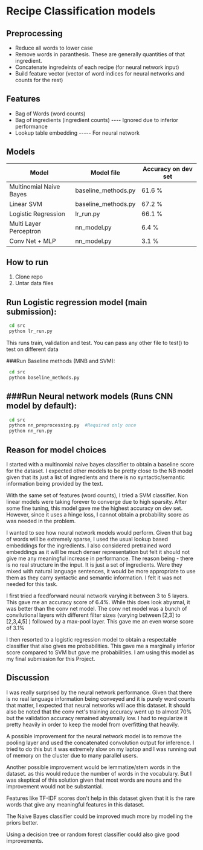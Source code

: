 # Recipe Classification models

## Preprocessing
 * Reduce all words to lower case
 * Remove words in paranthesis. These are generally quantities of that ingredient. 
 * Concatenate ingredeints of each recipe (for neural network input)
 * Build feature vector (vector of word indices for neural networks and counts for the rest)
 
 ## Features
 * Bag of Words (word counts)
 * Bag of ingredients (ingredient counts) ---- Ignored due to inferior performance
 * Lookup table embedding ----- For neural network

## Models
| Model                   | Model file          | Accuracy on dev set |
|-------------------------|---------------------|---------------------|
| Multinomial Naive Bayes | baseline_methods.py | 61.6 %              |
| Linear SVM              | baseline_methods.py | 67.2 %              | 
| Logistic Regression     | lr_run.py           | 66.1 %              |      
| Multi Layer Perceptron  | nn_model.py         | 6.4 %  
| Conv Net + MLP          | nn_model.py         | 3.1 %
 
## How to run
1. Clone repo
2. Untar data files

Run Logistic regression model (main submission):
------------------------------------------------
```bash 
 cd src
 python lr_run.py
```
This runs train, validation and test. You can pass any other file to test() to test on different data

###Run Baseline methods (MNB and SVM): 
```bash
 cd src
 python baseline_methods.py
```

###Run Neural network models (Runs CNN model by default):
------------------------------------------------------
```bash 
 cd src
 python nn_preprocessing.py  #Required only once
 python nn_run.py
``` 

 ## Reason for model choices
 I started with a multinomial naive bayes classifier to obtain a baseline score for the dataset. I expected other models to be pretty close to the NB model given that its just a list of ingredients and there is no syntactic/semantic information being provided by the text. 
 
 With the same set of features (word counts), I tried a SVM classifier. Non linear models were taking forever to converge due to high sparsity. After some fine tuning, this model gave me the highest accuracy on dev set. However, since it uses a hinge loss, I cannot obtain a probability score as was needed in the problem.
 
 I wanted to see how neural network models would perform. Given that bag of words will be extremely sparse, I used the usual lookup based embeddings for the ingredients. I also considered pretrained word embeddings as it will be much denser representation but felt it should not give me any meaningful increase in performance. The reason being - there is no real structure in the input. It is just a set of ingredients. Were they mixed with natural language sentences, it would be more appropriate to use them as they carry syntactic and semantic information. I felt it was not needed for this task. 
 
 I first tried a feedforward neural network varying it between 3 to 5 layers. This gave me an accuracy score of 6.4%. While this does look abysmal, it was better than the conv net model. The conv net model was a bunch of convilutional layers with different filter sizes (varying between [2,3] to [2,3,4,5] ) followed by a max-pool layer. This gave me an even worse score of 3.1%
 
 I then resorted to a logistic regression model to obtain a respectable classifier that also gives me probabilities. This gave me a marginally inferior score compared to SVM but gave me probabilities. I am using this model as my final submission for this Project. 
 
 ## Discussion
 I was really surprised by the neural network performance. Given that there is no real language information being conveyed and it is purely word counts that matter, I expected that neural networks will ace this dataset. It should also be noted that the conv net's training accuracy went up to almost 70% but the validation accuracy remained abysmally low. I had to regularize it pretty heavily in order to keep the model from overfitting that heavily. 
 
A possible improvement for the neural network model is to remove the pooling layer and used the concatenated convolution output for inference. I tried to do this but it was extremely slow on my laptop and I was running out of memory on the cluster due to many parallel users.
 
 Another possible improvement would be lemmatize/stem words in the dataset. as this would reduce the number of words in the vocabulary. But I was skeptical of this solution given that most words are nouns and the improvement would not be substantial. 
 
 Features like TF-IDF scores don't help in this dataset given that it is the rare words that give any meaningful features in this dataset. 
 
 The Naive Bayes classifier could be improved much more by modelling the priors better.
 
 Using a decision tree or random forest classifier could also give good improvements. 


